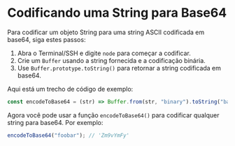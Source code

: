# Codificando uma String para Base64

Para codificar um objeto String para uma string ASCII codificada em base64, siga estes passos:

1.  Abra o Terminal/SSH e digite `node` para começar a codificar.
2.  Crie um `Buffer` usando a string fornecida e a codificação binária.
3.  Use `Buffer.prototype.toString()` para retornar a string codificada em base64.

Aqui está um trecho de código de exemplo:

```js
const encodeToBase64 = (str) => Buffer.from(str, "binary").toString("base64");
```

Agora você pode usar a função `encodeToBase64()` para codificar qualquer string para base64. Por exemplo:

```js
encodeToBase64("foobar"); // 'Zm9vYmFy'
```
